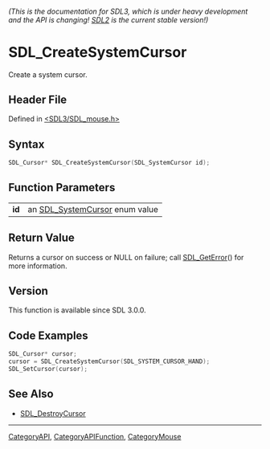 ###### (This is the documentation for SDL3, which is under heavy development and the API is changing! [SDL2](https://wiki.libsdl.org/SDL2/) is the current stable version!)
# SDL_CreateSystemCursor

Create a system cursor.

## Header File

Defined in [<SDL3/SDL_mouse.h>](https://github.com/libsdl-org/SDL/blob/main/include/SDL3/SDL_mouse.h)

## Syntax

```c
SDL_Cursor* SDL_CreateSystemCursor(SDL_SystemCursor id);

```

## Function Parameters

|            |                                                    |
| ---------- | -------------------------------------------------- |
| **id**     | an [SDL_SystemCursor](SDL_SystemCursor) enum value |

## Return Value

Returns a cursor on success or NULL on failure; call
[SDL_GetError](SDL_GetError)() for more information.

## Version

This function is available since SDL 3.0.0.

## Code Examples

```c
SDL_Cursor* cursor;
cursor = SDL_CreateSystemCursor(SDL_SYSTEM_CURSOR_HAND);
SDL_SetCursor(cursor);
```

## See Also

- [SDL_DestroyCursor](SDL_DestroyCursor)

----
[CategoryAPI](CategoryAPI), [CategoryAPIFunction](CategoryAPIFunction), [CategoryMouse](CategoryMouse)

